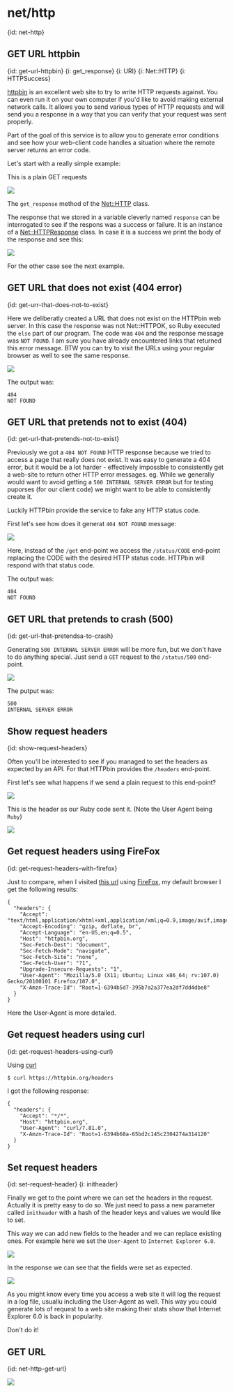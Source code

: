 # net/http
{id: net-http}

## GET URL httpbin
{id: get-url-httpbin}
{i: get_response}
{i: URI}
{i: Net::HTTP}
{i: HTTPSuccess}

[httpbin](http://httpbin.org/) is an excellent web site to try to write HTTP requests against. You can even run it on your own computer if you'd like to avoid making external network calls.
It allows you to send various types of HTTP requests and will send you a response in a way that you can verify that your request was sent properly.

Part of the goal of this service is to allow you to generate error conditions and see how your web-client code handles a situation where the remote server returns an error code.

Let's start with a really simple example:

This is a plain GET requests

![](examples/net-http/get_response_get_httpbin.rb)

The `get_response` method of the [Net::HTTP](https://ruby-doc.org/stdlib-2.7.1/libdoc/net/http/rdoc/Net/HTTP.html) class.

The response that we stored in a variable cleverly named `response` can be interrogated to see if the respons was a success or failure.
It is an instance of a [Net::HTTPResponse](https://ruby-doc.org/stdlib-2.7.1/libdoc/net/http/rdoc/Net/HTTPResponse.html) class.
In case it is a success we print the body of the response and see this:

![](examples/net-http/get_response_get_httpbin.out)

For the other case see the next example.

## GET URL that does not exist (404 error)
{id: get-urr-that-does-not-to-exist}

Here we deliberatly created a URL that does not exist on the HTTPbin web server. In this case the response was not Net::HTTPOK,
so Ruby executed the `else` part of our program. The code was `404` and the response message was `NOT FOUND`. I am sure you have already
encountered links that returned this error message. BTW you can try to visit the URLs using your regular browser as well to see the same response.

![](examples/net-http/get_response_get_httpbin_error.rb)

The output was:

```
404
NOT FOUND
```

## GET URL that pretends not to exist (404)
{id: get-url-that-pretends-not-to-exist}

Previously we got a `404 NOT FOUND` HTTP response because we tried to access a page that really does not exist.
It was easy to generate a 404 error, but it would be a lot harder - effectively impossble to consistently get a web-site to
return other HTTP error messages. eg. While we generally would want to avoid getting a `500 INTERNAL SERVER ERROR` but for testing
puporses (for our client code) we might want to be able to consistently create it.

Luckily HTTPbin provide the service to fake any HTTP status code.

First let's see how does it generat `404 NOT FOUND` message:

![](examples/net-http/get_response_get_httpbin_404.rb)

Here, instead of the `/get` end-point we access the `/status/CODE` end-point replacing the CODE with the desired HTTP status code.
HTTPbin will respond with that status code.

The output was:

```
404
NOT FOUND
```

## GET URL that pretends to crash (500)
{id: get-url-that-pretendsa-to-crash}

Generating `500 INTERNAL SERVER ERROR` will be more fun, but we don't have to do anything special. Just send a `GET` request to the `/status/500` end-point.

![](examples/net-http/get_response_get_httpbin_500.rb)

The putput was:

```
500
INTERNAL SERVER ERROR
```

## Show request headers
{id: show-request-headers}

Often you'll be interested to see if you managed to set the headers as expected by an API. For that HTTPbin provides the `/headers` end-point.

First let's see what happens if we send a plain request to this end-point?

![](examples/net-http/get_request_headers_httpbin.rb)

This is the header as our Ruby code sent it. (Note the User Agent being `Ruby`)

![](examples/net-http/get_request_headers_httpbin.out)

## Get request headers using FireFox
{id: get-request-headers-with-firefox}

Just to compare, when I visited [this url](https://httpbin.org/headers) using [FireFox](https://www.mozilla.org/en-US/firefox/new/), my default browser I get the
following results:

```
{
  "headers": {
    "Accept": "text/html,application/xhtml+xml,application/xml;q=0.9,image/avif,image/webp,*/*;q=0.8",
    "Accept-Encoding": "gzip, deflate, br",
    "Accept-Language": "en-US,en;q=0.5",
    "Host": "httpbin.org",
    "Sec-Fetch-Dest": "document",
    "Sec-Fetch-Mode": "navigate",
    "Sec-Fetch-Site": "none",
    "Sec-Fetch-User": "?1",
    "Upgrade-Insecure-Requests": "1",
    "User-Agent": "Mozilla/5.0 (X11; Ubuntu; Linux x86_64; rv:107.0) Gecko/20100101 Firefox/107.0",
    "X-Amzn-Trace-Id": "Root=1-6394b5d7-395b7a2a377ea2df7dd4dbe8"
  }
}
```

Here the User-Agent is more detailed.

## Get request headers using curl
{id: get-request-headers-using-curl}

Using [curl](https://curl.se/)

```
$ curl https://httpbin.org/headers
```

I got the following response:

```
{
  "headers": {
    "Accept": "*/*",
    "Host": "httpbin.org",
    "User-Agent": "curl/7.81.0",
    "X-Amzn-Trace-Id": "Root=1-6394b68a-65bd2c145c2304274a314120"
  }
}
```

## Set request headers
{id: set-request-header}
{i: initheader}

Finally we get to the point where we can set the headers in the request. Actually it is pretty easy to do so.
We just need to pass a new parameter called `initheader` with a hash of the header keys and values we would like to set.

This way we can add new fields to the header and we can replace existing ones. For example here we set the `User-Agent`
to `Internet Explorer 6.0`.

![](examples/net-http/set_request_headers_httpbin.rb)

In the response we can see that the fields were set as expected.

![](examples/net-http/set_request_headers_httpbin.out)

As you might know every time you access a web site it will log the request in a log file, usuallu including the User-Agent as well.
This way you could generate lots of request to a web site making their stats show that Internet Explorer 6.0 is back in popularity.

Don't do it!

## GET URL
{id: net-http-get-url}

![](examples/net-http/get.rb)


